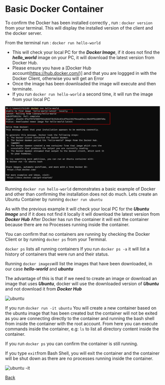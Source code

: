 # Basic Docker Container

To confirm the Docker has been installed correctly , run : ```docker version``` from your terminal. This will display the installed version of the client and the docker server.

From the terminal run : ```docker run hello-world```
- This will check your local PC for the ___Docker Image___, if it does not find the ___hello_world___ image on your PC, it will download the latest version from Docker Hub.
- Please ensure you have a [Docker Hub account(https://hub.docker.com/)] and that you are loggged in with the Docker Client, otherwise you will get an Error
- Once the image has been downloaded the image will execute and then terminate. 
- If you run ```docker run hello-world``` a second time, it will run the image from your local PC


![hello-world](img/hello-world.png)


Running ```docker run hello-world``` demonstrates a basic example of Docker and other than confirming the installation does not do much. Lets create an Ubuntu Container by running ```docker run ubuntu```

As with the previous example it will check your local PC for the ___Ubuntu Image___ and if it does not find it locally it will download the latest version from ___Docker Hub___
After Docker has run the container it will exit the container because there are no Processes running inside the container. 

You can confirm that no containers are running by checking the Docker Client or by running ```docker ps``` from your Terminal.

```docker ps``` lists all running containers
If you run ```docker ps -a``` it will list a history of containers that were run and their status.

Running ```docker images```will list the images that have been downloaded, in our case ___hello-world___ and ___ubuntu___

The advantage of this is that if we need to create an image or download an image that uses ___Ubuntu___, docker will use the downloaded version of ___Ubuntu___ and not download it from ___Docker Hub___

![ubuntu](img/ubuntu_basic.png)


If you run ```docker run -it ubuntu```
You will create a new container based on the ubuntu image that has been created but the container will not be exited as you are connecting directly to the container and running the bash shell from inside the container with the root account. From  here you can execute commands inside the container, e.g: ```ls``` to list all directory content inside the container.

If you run ```docker ps``` you can confirm the container is still running.

If you type ```exit```from Bash Shell, you will exit the container and the container will be shut down as there are no processes running inside the container.



![ubuntu -it](img/ubuntu-it.png)


[Back](ReadMe.md)